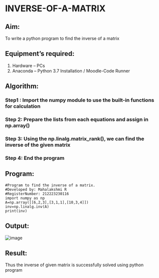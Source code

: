 # INVERSE-OF-A-MATRIX
## Aim:
To write a python program to find the inverse of a matrix
## Equipment’s required:
1. 	Hardware – PCs
2. 	Anaconda – Python 3.7 Installation / Moodle-Code Runner
## Algorithm:
### Step1 : Import the numpy module to use the built-in functions for calculation
### Step 2: Prepare the lists from each equations and assign in np.array()
### Step 3: Using the np.linalg.matrix_rank(), we can find the inverse of the given matrix
### Step 4: End the program

## Program:
```
#Program to find the inverse of a matrix.
#Developed by: Mahalakshmi R
#RegisterNumber: 212223230116
import numpy as np
A=np.array([[6,2,3],[3,1,1],[10,3,4]])
inv=np.linalg.inv(A)
print(inv)
```
## Output:
![image](https://github.com/Mahalakshmi230/INVERSE-OF-A-MATRIX/assets/149365324/a9c2e1a9-9806-4f82-85b9-a51e882f7a9e)

## Result:
Thus the inverse of given matrix is successfully solved using python program

